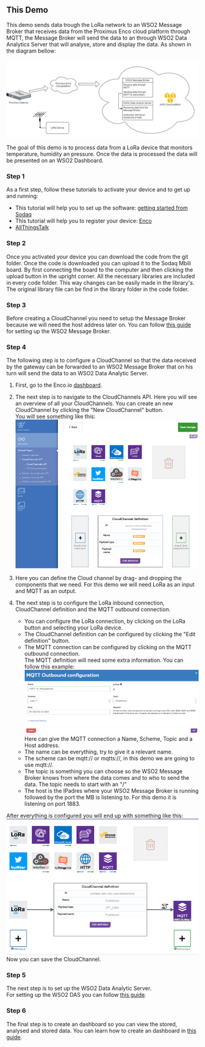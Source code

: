 ## This Demo

This demo sends data trough the LoRa network to an WSO2 Message Broker that receives data from the Proximus Enco cloud platform through MQTT, the Message Broker will send the data to an through WSO2 Data Analytics Server that will analyse, store and display the data. As shown in the diagram bellow:  

![Demo scheme](doc/img/StageDiagramProximusEngels.jpg)  

The goal of this demo is to process data from a LoRa device that monitors temperature, humidity an pressure. Once the data is processed the data will be presented on an WSO2 Dashboard.

### Step 1  

As a first step, follow these tutorials to activate your device and to get up and running:

* This tutorial will help you to set up the software: [getting started from Sodaq](http://support.sodaq.com/mbili/)
* This tutorial will help you to register your device: [Enco](http://docs.enco.io/docs/getting-started-with-enco)
* [AllThingsTalk](http://docs.allthingstalk.com/tutorials/setup-lora-rapid-development-kit/) 

### Step 2

Once you activated your device you can download the code from the git folder. Once the code is downloaded you can upload it to the Sodaq Mbili board. By first connecting the board to the computer and then clicking the upload button in the upright corner.
All the necessary libraries are included in every code folder. This way changes can be easily made in the library's. The original library file can be find in the library folder in the code folder.  

### Step 3

Before creating a CloudChannel you need to setup the Message Broker because we will need the host address later on.
You can follow [this guide](doc/Wso2MB.md) for setting up the WSO2 Message Broker.

### Step 4
The following step is to configure a CloudChannel so that the data received by the gateway can be forwarded to an WSO2 Message Broker that on his turn will send the data to an WSO2 Data Analytic Server. 

1. First, go to the Enco.io [dashboard](https://devs.enco.io/dashboard/home).  
2. The next step is to navigate to the CloudChannels API. Here you will see an overview of all your CloudChannels. You can create an new CloudChannel by clicking the "New CloudChannel" button.  
You will see something like this:  
![New CloudChannel](doc/img/CloudchannelAanmaken1.png)  

3. Here you can define the Cloud channel by drag- and dropping the components that we need. For this demo we will need LoRa as an input and MQTT as an output.  
4. The next step is to configure the LoRa inbound connection, CloudChannel definition and the MQTT outbound connection.
	* You can configure the LoRa connection, by clicking on the LoRa button and selecting your LoRa device.  
	* The CloudChannel definition can be configured by clicking the "Edit definition" button.
	* The MQTT connection can be configured by clicking on the MQTT outbound connection.  
	The MQTT definition will need some extra information. You can follow this example:  
	![MQTTdefinition](doc/img/MqttDefenition.png) 
	Here can give the MQTT connection a Name, Scheme, Topic and a Host address.
	* The name can be everything, try to give it a relevant name.
	* The scheme can be mqtt:// or mqtts://, in this demo we are going to use mqtt://.
	* The topic is something you can choose so the WSO2 Message Broker knows from where the data comes and to who to send the data. The topic needs to start with an "/"  
	* The host is the IPadres where your WSO2 Message Broker is running followed by the port the MB is listening to. For this demo it is listening on port 1883.  

After everything is configured you will end up with something like this:  
![CloudChannel Definition](doc/img/CloudchannelAanmaken.png)  
Now you can save the CloudChannel.  

### Step 5  

The next step is to set up the WSO2 Data Analytic Server.  
For setting up the WSO2 DAS you can follow [this guide](doc/Wso2DAS.md).  

### Step 6

The final step is to create an dashboard so you can view the stored, analysed and stored data. You can learn how to create an dashboard in [this guide](doc/DashboardGuide.md).
